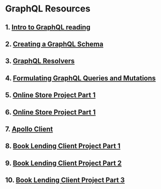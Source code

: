 # GraphQL Resources

## 1. [Intro to GraphQL reading]

## 2. [Creating a GraphQL Schema]

## 3. [GraphQL Resolvers]

## 4. [Formulating GraphQL Queries and Mutations]

## 5. [Online Store Project Part 1]

## 6. [Online Store Project Part 1]

## 7. [Apollo Client]

## 8. [Book Lending Client Project Part 1]

## 9. [Book Lending Client Project Part 2]

## 10. [Book Lending Client Project Part 3]

[Intro to GraphQL reading]: /introduction.md
[Creating a GraphQL Schema]: /schema.md
[GraphQL Resolvers]: /resolvers.md
[Formulating GraphQL Queries and Mutations]: /formulating_queries_and_mutations.md
[Online Store Project Part 1]: /online_store_part1.md
[Online Store Project Part 2]: /online_store_part2.md
[Apollo Client]: /apollo_client.md
[Book Lending Client Project Part 1]: /book_lending_part1.md
[Book Lending Client Project Part 2]: /book_lending_part2.md
[Book Lending Client Project Part 3]: /book_lending_part3.md
